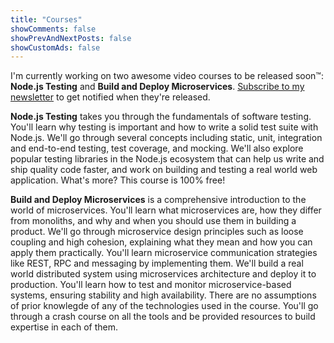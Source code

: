 ```yaml
---
title: "Courses"
showComments: false
showPrevAndNextPosts: false
showCustomAds: false
---
```


I'm currently working on two awesome video courses to be released soon™: **Node.js Testing** and **Build and Deploy Microservices**. [Subscribe to my newsletter](https://tinyletter.com/nicholaskajoh) to get notified when they're released.

**Node.js Testing** takes you through the fundamentals of software testing. You'll learn why testing is important and how to write a solid test suite with Node.js. We'll go through several concepts including static, unit, integration and end-to-end testing, test coverage, and mocking. We'll also explore popular testing libraries in the Node.js ecosystem that can help us write and ship quality code faster, and work on building and testing a real world web application. What's more? This course is 100% free!


**Build and Deploy Microservices** is a comprehensive introduction to the world of microservices. You'll learn what microservices are, how they differ from monoliths, and why and when you should use them in building a product. We'll go through microservice design principles such as loose coupling and high cohesion, explaining what they mean and how you can apply them practically. You'll learn microservice communication strategies like REST, RPC and messaging by implementing them. We'll build a real world distributed system using microservices architecture and deploy it to production. You'll learn how to test and monitor microservice-based systems, ensuring stability and high availability. There are no assumptions of prior knowlegde of any of the technologies used in the course. You'll go through a crash course on all the tools and be provided resources to build expertise in each of them.